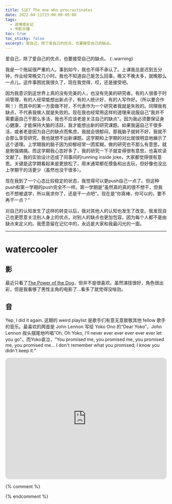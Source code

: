 ```yaml
---
title: S1E7 The one who procrastinates
date: 2022-04-11T23:00:00-05:00
tags:
  - 读博成长记
  - 书影乐播
toc: true
toc_sticky: false
excerpt: 爱自己，除了爱自己的优点，也要接受自己的缺点。
---
```


爱自己，除了爱自己的优点，也要接受自己的缺点。
{:.warning}

我是一个拖延很严重的人。事到如今，我也不得不承认了。上课我总是迟到五分钟，作业经常晚交几小时。我也不知道自己是怎么回事，晚又不晚太多，就晚那么一点儿。这件事困扰我很久了，现在我觉得，哎，还是接受吧。

因为我意识到这世界上真的没有完美的人，也没有完美的研究者。有的人很善于时间管理，有的人经常能想出新点子，有的人统计好，有的人写作好。（所以要合作啊！）而其中的某一方面做不好，不代表作为一个研究者我就是失败的。同理我有缺点，不代表我做人就是失败的。现在我也经常用这样的道理来说服自己”我并不需要逼自己干那么多活，我也不应该老是关注自己的缺点“。因为我必须要保证身心健康，才能保持大脑的活跃，我才能想出新的研究课题。如果我逼自己干很多活，或者老是因为自己的缺点而焦虑，我就会很郁闷，那我脑子就转不好，我就不会那么享受研究，我也就想不出新课题。这学期和上学期的对比就很明显地展示了这个道理。上学期我的脑子因为抑郁经常一团浆糊，做的研究也不那么有意思，就是勉强搞搞。而这学期我心态好多了，我的研究一下子就变得很有意思，也喜欢读文献了。我的实验设计还成了同事间的running inside joke，大家都觉得很有意思。关键是这学期看起来是更放松了，周末通常都在摸鱼和出去玩，但好像也没比上学期干的活更少（虽然也没干很多）。

现在我到了一个心态比较稳定的状态，我觉得可以更push自己一点了。但这种push和第一学期的push完全不一样。第一学期是”虽然真的真的很不想干，但我也不想被退学，所以我求你了，还是干一点吧“。现在是”你真棒，你可以的，要不再干一点？“

对自己的认知发生了这样的转变以后，我对其他人的认知也发生了改变。我发现自己也更愿意关注别人身上的优点，对别人的缺点也更加包容。因为每个人都不是由缺点来定义的。我愿意留在记忆中的，永远是大家和我最闪光的一面。


---
# watercooler
## 影
最近只看了[The Power of the Dog](https://www.imdb.com/title/tt10293406/)，但并不是很喜欢。虽然演技很好，角色很出彩，但是我看够了男性主角的电影了…看多了就觉得没啥劲。

## 音
Yep, I did it again. 这期的 weird playlist 是歌手们有意无意致敬其他 fellow 歌手的音乐。最喜欢的两首是 John Lennon 写给 Yoko Ono 的“Dear Yoko”，John Lennon 摇头摆尾地吟唱”Oh, Oh Yoko, I'll never ever ever ever ever ever let you go"。而Yoko哀泣，“You promised me, you promised me, you promised me, you promised me... I don't remember what you promised; I know you didn't keep it.“ 

<iframe style="border-radius:12px" src="https://open.spotify.com/embed/playlist/5zqh9RCbS3lOHxAFA0v3Px?utm_source=generator" width="100%" height="380" frameBorder="0" allowfullscreen="" allow="autoplay; clipboard-write; encrypted-media; fullscreen; picture-in-picture"></iframe>


{% comment %}



{% endcomment %}
